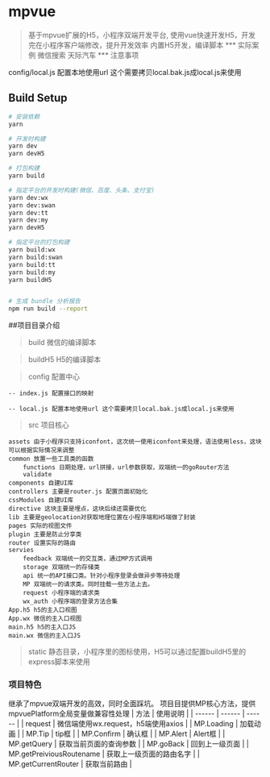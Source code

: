 # mpvue

> 基于mpvue扩展的H5，小程序双端开发平台,
> 使用vue快速开发H5，开发完在小程序客户端修改，提升开发效率
> 内置H5开发，编译脚本
*** 实际案例
微信搜索 天际汽车
*** 注意事项

config/local.js 配置本地使用url 这个需要拷贝local.bak.js成local.js来使用

## Build Setup

``` bash
# 安装依赖
yarn

# 开发时构建
yarn dev
yarn devH5

# 打包构建
yarn build

# 指定平台的开发时构建(微信、百度、头条、支付宝)
yarn dev:wx
yarn dev:swan
yarn dev:tt
yarn dev:my
yarn devH5

# 指定平台的打包构建
yarn build:wx
yarn build:swan
yarn build:tt
yarn build:my
yarn buildH5


# 生成 bundle 分析报告
npm run build --report
```
##项目目录介绍
 > build 微信的编译脚本

 > buildH5 H5的编译脚本

 > config 配置中心

    -- index.js 配置接口的映射

    -- local.js 配置本地使用url 这个需要拷贝local.bak.js成local.js来使用

> src 项目核心

    assets 由于小程序只支持iconfont，这次统一使用iconfont来处理，语法使用less，这块可以根据实际情况来调整
    common 放置一些工具类的函数
        functions 日期处理，url拼接，url参数获取，双端统一的goRouter方法
        validate
    components 自建UI库
    controllers 主要是router.js 配置页面初始化
    cssModules 自建UI库
    directive 这块主要是埋点，这块后续还需要优化
    lib 主要是geolocation对获取地理位置在小程序端和H5端做了封装
    pages 实际的视图文件
    plugin 主要是防止分享类
    router 设置实际的路由
    servies
        feedback 双端统一的交互类，通过MP方式调用
        storage 双端统一的存储类
        api 统一的API接口类。针对小程序登录会做异步等待处理
        MP 双端统一的请求类。同时挂载一些方法上去。
        request 小程序端的请求类
        wx_auth 小程序端的登录方法合集
    App.h5 h5的主入口视图
    App.wx 微信的主入口视图
    main.h5 h5的主入口JS
    main.wx 微信的主入口JS

> static 静态目录，小程序里的图标使用，H5可以通过配置buildH5里的express脚本来使用

### 项目特色
继承了mpvue双端开发的高效，同时全面踩坑。
项目目提供MP核心方法，提供mpvuePlatform全局变量做兼容性处理
| 方法 | 使用说明 |
| ------ | ------ | ------ |
| request | 微信端使用wx.request，h5端使用axios |
| MP.Loading | 加载动画 |
| MP.Tip | tip框 |
| MP.Confirm | 确认框 |
| MP.Alert | Alert框 |
| MP.getQuery | 获取当前页面的查询参数 |
| MP.goBack | 回到上一级页面 |
| MP.getPreiviousRoutename | 获取上一级页面的路由名字 |
| MP.getCurrentRouter | 获取当前路由 |


